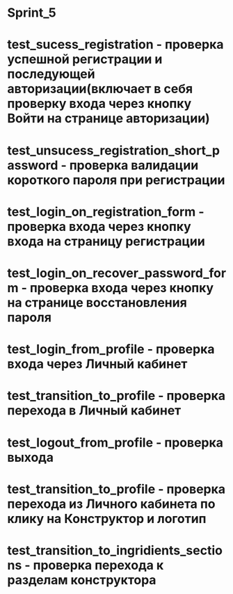 # Sprint_5

# test_sucess_registration - проверка успешной регистрации и последующей авторизации(включает в себя проверку входа через кнопку Войти на странице авторизации)
# test_unsucess_registration_short_password - проверка валидации короткого пароля при регистрации
# test_login_on_registration_form - проверка входа через кнопку входа на страницу регистрации
# test_login_on_recover_password_form - проверка входа через кнопку на странице восстановления пароля
# test_login_from_profile - проверка входа через Личный кабинет 
# test_transition_to_profile - проверка перехода в Личный кабинет
# test_logout_from_profile - проверка выхода
# test_transition_to_profile - проверка перехода из Личного кабинета по клику на Конструктор и логотип
# test_transition_to_ingridients_sections - проверка перехода к разделам конструктора